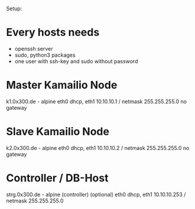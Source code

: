 Setup:

# Every hosts needs
- openssh server
- sudo, python3 packages
- one user with ssh-key and sudo without password

# Master Kamailio Node
k1.0x300.de - alpine
  eth0 dhcp, eth1 10.10.10.1 / netmask 255.255.255.0 no gateway

# Slave Kamailio Node
k2.0x300.de - alpine
  eth0 dhcp, eth1 10.10.10.2 / netmask 255.255.255.0 no gateway

# Controller / DB-Host
strg.0x300.de - alpine (controller) (optional)
  eth0 dhcp, eth1 10.10.10.253 / netmask 255.255.255.0


